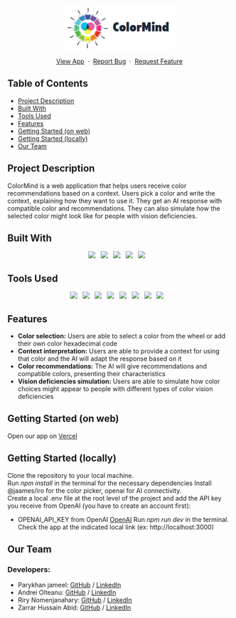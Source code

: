 <div align="center">
    <img src="./public/CMLogo.png" alt="logo" width="250">
  <p>
    <a href="https://v49-tier2-team-12.vercel.app">View App</a>
    &nbsp;·&nbsp;
    <a href="https://github.com/chingu-voyages/v49-tier2-team-12/issues">Report Bug</a>
    &nbsp;·&nbsp;
    <a href="https://github.com/chingu-voyages/v49-tier2-team-12/issues">Request Feature</a>
  </p>
</div>

## Table of Contents
- [Project Description](#project-description)
- [Built With](#built-with)
- [Tools Used](#tools-used)
- [Features](#features)
- [Getting Started (on web)](#getting-started-on-web)
- [Getting Started (locally)](#getting-started-locally)
- [Our Team](#our-team)

## Project Description
ColorMind is a web application that helps users receive color recommendations based on a context. Users pick a color and write the context, explaining how they want to use it. They get an AI response with compatible color and recommendations. They can also simulate how the selected color might look like for people with vision deficiencies. 

## Built With
<div align="center">
<img src="https://img.shields.io/badge/Next.js-black?style=for-the-badge&logo=next.js&logoColor=white"> &nbsp;&nbsp;<img src="https://img.shields.io/badge/typescript-%23007ACC.svg?style=for-the-badge&logo=typescript&logoColor=white"> &nbsp;&nbsp;<img src="https://img.shields.io/badge/tailwindcss-%2338B2AC.svg?style=for-the-badge&logo=tailwind-css&logoColor=white"> &nbsp;&nbsp;<img src="https://img.shields.io/badge/OpenAI_API-%2300A67C.svg?style=for-the-badge&logo=openai&logoColor=white"> &nbsp;&nbsp;<img src="https://img.shields.io/badge/iro.js-%23FF5733?style=for-the-badge&logo=iro.js&logoColor=white"> &nbsp;&nbsp;
</div>

## Tools Used
<div align="center">  
<img src="https://img.shields.io/badge/npm-CB3837?style=for-the-badge&logo=npm&logoColor=white"> &nbsp;&nbsp;<img src="https://img.shields.io/badge/eslint-3A33D1?style=for-the-badge&logo=eslint&logoColor=white"> &nbsp;&nbsp;<img src="https://img.shields.io/badge/VS%20Code-0078d7.svg?style=for-the-badge&logo=visual-studio-code&logoColor=white"> &nbsp;&nbsp;<img src="https://img.shields.io/badge/Git-F05032?style=for-the-badge&logo=git&logoColor=white"> &nbsp;&nbsp;<img src="https://img.shields.io/badge/github-181717?style=for-the-badge&logo=github&logoColor=white"> &nbsp;&nbsp;<img src="https://img.shields.io/badge/figma-F24E1E?style=for-the-badge&logo=figma&logoColor=white"> &nbsp;&nbsp;<img src="https://img.shields.io/badge/Trello-0079BF?style=for-the-badge&logo=trello&logoColor=ffffff"> &nbsp;&nbsp;<img src="https://img.shields.io/badge/vercel-black?style=for-the-badge&logo=vercel&logoColor=white"> &nbsp;&nbsp;
</div>

## Features
- **Color selection:** Users are able to select a color from the wheel or add their own color hexadecimal code
- **Context interpretation:** Users are able to provide a context for using that color and the AI will adapt the response based on it
- **Color recommendations:** The AI will give recommendations and compatible colors, presenting their characteristics
- **Vision deficiencies simulation:** Users are able to simulate how color choices might appear to people with different types of color vision deficiencies

## Getting Started (on web)
Open our app on [Vercel](https://v49-tier2-team-12.vercel.app/) </br>

## Getting Started (locally)
Clone the repository to your local machine. </br>
Run <i>npm install</i> in the terminal for the necessary dependencies
Install @jaames/iro for the color picker, openai for AI connectivity. </br>
Create a local .env file at the root level of the project and add the API key you receive from OpenAI (you have to create an account first):
 - OPENAI_API_KEY from OpenAI [OpenAI](https://platform.openai.com/playground)
Run <i>npm run dev</i> in the terminal.
Check the app at the indicated local link (ex: http://localhost:3000)

## Our Team
### Developers:
- Parykhan jameel: [GitHub](https://github.com/parykhan-jameel) / [LinkedIn](https://linkedin.com/in/parykhan-jameel)
- Andrei Olteanu: [GitHub](https://github.com/andreiolteanu555) / [LinkedIn](https://www.linkedin.com/in/andrei-olteanu-9009/)
- Riry Nomenjanahary: [GitHub](https://github.com/TiaDev7474) / [LinkedIn](https://www.linkedin.com/in/riry-nomenjanahary-a47a85264)
- Zarrar Hussain Abid: [GitHub](https://github.com/Zarrarabid) / [LinkedIn](https://www.linkedin.com/in/zarrar-abid-a1667121a/)